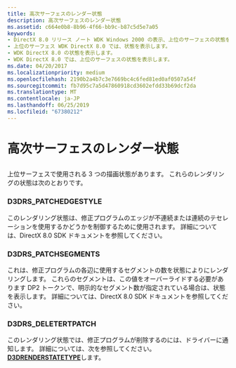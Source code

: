 ```yaml
---
title: 高次サーフェスのレンダー状態
description: 高次サーフェスのレンダー状態
ms.assetid: c664e0b8-8b96-4f66-bb9c-b87c5d5e7a05
keywords:
- DirectX 8.0 リリース ノート WDK Windows 2000 の表示、上位のサーフェスの状態を表示します。
- 上位のサーフェス WDK DirectX 8.0 では、状態を表示します。
- WDK DirectX 8.0 の状態を表示します。
- WDK DirectX 8.0 では、上位のサーフェスの状態を表示します。
ms.date: 04/20/2017
ms.localizationpriority: medium
ms.openlocfilehash: 2190b2a4b7c3e7669bc4c6fed81ed0af0507a54f
ms.sourcegitcommit: fb7d95c7a5d47860918cd3602efdd33b69dcf2da
ms.translationtype: MT
ms.contentlocale: ja-JP
ms.lasthandoff: 06/25/2019
ms.locfileid: "67380212"
---
```

# <a name="high-order-surface-render-states"></a>高次サーフェスのレンダー状態


## <span id="ddk_high_order_surface_render_states_gg"></span><span id="DDK_HIGH_ORDER_SURFACE_RENDER_STATES_GG"></span>


上位サーフェスで使用される 3 つの描画状態があります。 これらのレンダリングの状態は次のとおりです。

### <a name="span-idd3drspatchedgestylespanspan-idd3drspatchedgestylespand3drspatchedgestyle"></a><span id="d3drs_patchedgestyle"></span><span id="D3DRS_PATCHEDGESTYLE"></span>D3DRS\_PATCHEDGESTYLE

このレンダリング状態は、修正プログラムのエッジが不連続または連続のテセレーションを使用するかどうかを制御するために使用されます。 詳細については、DirectX 8.0 SDK ドキュメントを参照してください。

### <a name="span-idd3drspatchsegmentsspanspan-idd3drspatchsegmentsspand3drspatchsegments"></a><span id="d3drs_patchsegments"></span><span id="D3DRS_PATCHSEGMENTS"></span>D3DRS\_PATCHSEGMENTS

これは、修正プログラムの各辺に使用するセグメントの数を状態によりにレンダリングします。 これらのセグメントは、この値をオーバーライドする必要があります DP2 トークンで、明示的なセグメント数が指定されている場合は、状態を表示します。 詳細については、DirectX 8.0 SDK ドキュメントを参照してください。

### <a name="span-idd3drsdeletertpatchspanspan-idd3drsdeletertpatchspan-d3drsdeletertpatch"></a><span id="d3drs_deletertpatch"></span><span id="D3DRS_DELETERTPATCH"></span> D3DRS\_DELETERTPATCH

このレンダリング状態では、修正プログラムが削除するのには、ドライバーに通知します。 詳細については、次を参照してください。 [ **D3DRENDERSTATETYPE**](https://docs.microsoft.com/windows-hardware/drivers/ddi/content/d3d9types/ne-d3d9types-_d3drenderstatetype)します。

 

 





